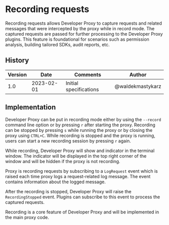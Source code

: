 # Recording requests

Recording requests allows Developer Proxy to capture requests and related messages that were intercepted by the proxy while in record mode. The captured requests are passed for further processing to the Developer Proxy plugins. This feature is foundational for scenarios such as permission analysis, building tailored SDKs, audit reports, etc.

## History

| Version | Date | Comments | Author |
| ------- | ---- | -------- | ------ |
| 1.0 | 2023-02-01 | Initial specifications | @waldekmastykarz |

## Implementation

Developer Proxy can be put in recording mode either by using the `--record` command line option or by pressing `r` after starting the proxy. Recording can be stopped by pressing `s` while running the proxy or by closing the proxy using `CTRL+C`. While recording is stopped and the proxy is running, users can start a new recording session by pressing `r` again.

While recording, Developer Proxy will show and indicator in the terminal window. The indicator will be displayed in the top right corner of the window and will be hidden if the proxy is not recording.

Proxy is recording requests by subscribing to a `LogRequest` event which is raised each time proxy logs a request-related log message. The event contains information about the logged message.

After the recording is stopped, Developer Proxy will raise the `RecordingStopped` event. Plugins can subscribe to this event to process the captured requests.

Recording is a core feature of Developer Proxy and will be implemented in the main proxy code.
